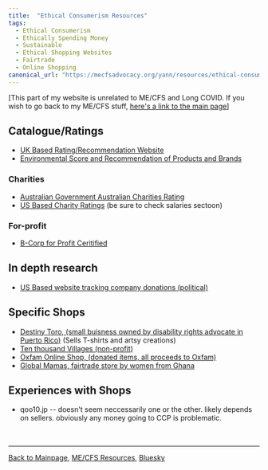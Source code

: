 ```yaml
---
title:  "Ethical Consumerism Resources"
tags: 
  - Ethical Consumerism
  - Ethically Spending Money
  - Sustainable
  - Ethical Shopping Websites
  - Fairtrade
  - Online Shopping
canonical_url: "https://mecfsadvocacy.org/yann/resources/ethical-consumerism.html"
---
```

  
[This part of my website is unrelated to ME/CFS and Long COVID. If you wish to go back to my ME/CFS stuff, [here's a link to the main page](https://mecfsadvocacy.org)]

## Catalogue/Ratings
* [UK Based Rating/Recommendation Website](https://www.ethicalconsumer.org)
* [Environmental Score and Recommendation of Products and Brands](https://www.leafscore.com)

### Charities
* [Australian Government Australian Charities Rating](https://www.acnc.gov.au/charity/)
* [US Based Charity Ratings](https://www.charitynavigator.org) (be sure to check salaries sectoon)

### For-profit
* [B-Corp for Profit Ceritified](https://www.bcorporation.net/en-us/)

## In depth research
* [US Based website tracking company donations (political)](https://www.goodsuniteus.com)

## Specific Shops
* [Destiny Toro, (small buisness owned by disability rights advocate in Puerto Rico)](https://www.destinytoro.com/) (Sells T-shirts and artsy creations)
* [Ten thousand Villages (non-profit)](https://www.tenthousandvillages.com)
* [Oxfam Online Shop, (donated items, all proceeds to Oxfam)](https://onlineshop.oxfam.org.uk)
* [Global Mamas, fairtrade store by women from Ghana](https://globalmamas.org/)

## Experiences with Shops
* qoo10.jp -- doesn't seem neccessarily one or the other. likely depends on sellers. obviously any money going to CCP is problematic.
<br/><br/><br/>

  

---

  

[Back to Mainpage](https://mecfsadvocacy.org), [ME/CFS Resources](https://mecfsadvoacy.org/useful-resources.html), [Bluesky](https://bsky.app/profile/me-cfs.bsky.social)


